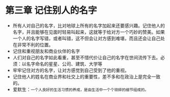 # 第三章 记住别人的名字
- 所有人对自己的名字，比对地球上所有的名字加起来还要感兴趣。记住他人的名字，并且能够在见面时轻易叫起来，这就等于给对方一个巧妙的赞美。如果一个人的名字写错，或者叫错，这不但会让对方感到难堪，而且还会让自己处在非常不利的位置。
- 记住和重视朋友和商业伙伴的名字
- 人们对自己的名字如此看重，甚至不惜代价让自己的名字在世间流传下去。必须：以名字命名的星星、公司、建筑、大学等
- 牢牢记住对方的名字，让对方感觉到自己受到了他的重视。
- 记住他人的姓名在商业界和社交上的重要性，差不多和在政治上是完全一致的。
- 爱默生：`一个人良好的生活习惯的养成，是由生活中一个个琐碎的细节组成的。`